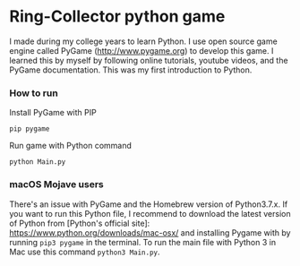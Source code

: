 # Ring-Collector python game

I made during my college years to learn Python. I use open source game engine called PyGame (http://www.pygame.org) to develop this game. I learned this by myself by following online tutorials, youtube videos, and the PyGame documentation. This was my first introduction to Python.

### How to run

Install PyGame with PIP

```
pip pygame
```

Run game with Python command

```
python Main.py
```
### macOS Mojave users

There's an issue with PyGame and the Homebrew version of Python3.7.x. If you want to run this Python file, I recommend to download the latest version of Python from [Python's official site]: https://www.python.org/downloads/mac-osx/ and installing Pygame with by running `pip3 pygame` in the terminal. To run the main file with Python 3 in Mac use this command `python3 Main.py`.
